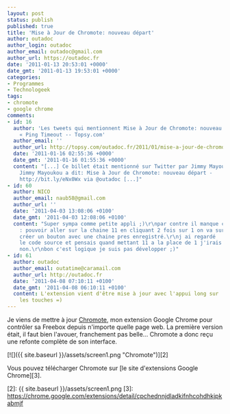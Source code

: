 ```yaml
---
layout: post
status: publish
published: true
title: 'Mise à Jour de Chromote: nouveau départ'
author: outadoc
author_login: outadoc
author_email: outadoc@gmail.com
author_url: https://outadoc.fr
date: '2011-01-13 20:53:01 +0000'
date_gmt: '2011-01-13 19:53:01 +0000'
categories:
- Programmes
- Technologeek
tags:
- chromote
- google chrome
comments:
- id: 16
  author: 'Les tweets qui mentionnent Mise à Jour de Chromote: nouveau départ
    « Ping Timeout -- Topsy.com'
  author_email: ''
  author_url: http://topsy.com/outadoc.fr/2011/01/mise-a-jour-de-chromote-nouveau-depart/?utm_source=pingback&utm_campaign=L2
  date: '2011-01-16 02:55:36 +0000'
  date_gmt: '2011-01-16 01:55:36 +0000'
  content: "[...] Ce billet était mentionné sur Twitter par Jimmy Mayoukou.
    Jimmy Mayoukou a dit: Mise à Jour de Chromote: nouveau départ -
    http://bit.ly/eNx0Wx via @outadoc [...]"
- id: 60
  author: NICO
  author_email: naub58@gmail.com
  author_url: ''
  date: '2011-04-03 13:08:06 +0100'
  date_gmt: '2011-04-03 12:08:06 +0100'
  content: "Super sympa comme petite appli ;)\r\npar contre il manque certaine fonction.\r\nex
    : pouvoir aller sur la chaine 11 en cliquant 2 fois sur 1 on va sur la 1.\r\npouvoir
    créer un bouton avec une chaine pres enregistré.\r\nj ai regardé
    le code source et pensais quand mettant 11 a la place de 1 j'irais sur la 11 et
    non.\r\nbon c'est logique je suis pas développer ;)"
- id: 61
  author: outadoc
  author_email: outatime@caramail.com
  author_url: http://outadoc.fr
  date: '2011-04-08 07:10:11 +0100'
  date_gmt: '2011-04-08 06:10:11 +0100'
  content: L'extension vient d'être mise à jour avec l'appui long sur
    les touches =)
---
```

Je viens de mettre à jour [Chromote][1], mon extension Google Chrome pour contrôler sa Freebox depuis n'importe quelle page web. La première version était, il faut bien l'avouer, franchement pas belle... Chromote a donc reçu une refonte complète de son interface.

[![]({{ site.baseurl }}/assets/screen1.png "Chromote")][2]

Vous pouvez télécharger Chromote sur [le site d'extensions Google Chrome][3].

[1]: https://dev.outadoc.fr/project/freestance/
[2]: {{ site.baseurl }}/assets/screen1.png
[3]: https://chrome.google.com/extensions/detail/cpchednnjdladkifnhcohdhkjpkabmjf
